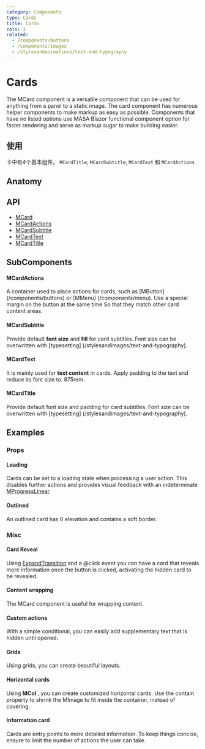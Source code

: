```yaml
---
category: Components
type: Cards
title: Cards
cols: 1
related:
  - /components/buttons
  - /components/images
  - /stylesandanimations/text-and-typography
---
```


# Cards

The MCard component is a versatile component that can be used for anything from a panel to a static image. The card component has numerous helper components to make markup as easy as possible. Components that have no listed options use MASA Blazor functional component option for faster rendering and serve as markup sugar to make building easier. 

## 使用

卡中有4个基本组件。 `MCardTitle`, `MCardSubtitle`, `MCardText` 和 `MCardActions`

<cards-usage></cards-usage>

## Anatomy

## API

- [MCard](/api/MCard)
- [MCardActions](/api/MCardActions)
- [MCardSubtitle](/api/MCardSubtitle)
- [MCardText](/api/MCardText)
- [MCardTitle](/api/MCardTitle)


## SubComponents

#### MCardActions

A container used to place actions for cards, such as [MButton] (/components/buttons) or [MMenu] (/components/menu). Use a special margin on the button at the same time
So that they match other card content areas.

#### MCardSubtitle

Provide default **font size** and **fill** for card subtitles. Font size can be overwritten with [typesetting] (/stylesandimages/text-and-typography).

#### MCardText

It is mainly used for **text content** in cards. Apply padding to the text and reduce its font size to. 875rem.

#### MCardTitle

Provide default font size and padding for card subtitles. Font size can be overwritten with [typesetting] (/stylesandimages/text-and-typography).

## Examples

### Props

#### Loading

Cards can be set to a loading state when processing a user action. This disables further actions and provides visual feedback with an indeterminate  [MProgressLinear](/components/progress-linear)

<example file="" />

#### Outlined

An outlined card has 0 elevation and contains a soft border.

<example file="" />

### Misc

#### Card Reveal

Using [ExpandTransition](/stylesandanimations/transitions) and a @click event you can have a card that reveals more information once the button is clicked, activating the hidden card to be revealed.

<example file="" />

#### Content wrapping

The MCard component is useful for wrapping content.

<example file="" />

#### Custom actions

With a simple conditional, you can easily add supplementary text that is hidden until opened.

<example file="" />

#### Grids

Using grids, you can create beautiful layouts.

<example file="" />

#### Horizontal cards

Using **MCol** , you can create customized horizontal cards. Use the contain property to shrink the MImage to fit inside the container, instead of covering.

<example file="" />

#### Information card

Cards are entry points to more detailed information. To keep things concise, ensure to limit the number of actions the user can take.

<example file="" />